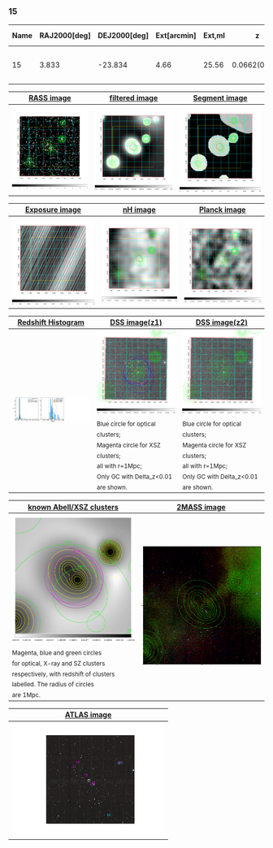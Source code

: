 <div STYLE="page-break-after: always;"></div>

### 15

|Name|RAJ2000[deg]|DEJ2000[deg] |Ext[arcmin]| Ext,ml | z | z_src| C|GC(XSZ,Delta_z<0.01)| GC(OPT,Delta_z<0.01)|GC| R_sig[arcmin] | R500[arcmin] | R500[Mpc]| CRsig[c/s] | CR500[c/s] |L500[1E44 erg/s]|F500[1E-12 erg/s/cm^2]| M500[1E14 Msun]|Tx[keV]|Cnt_sig|Beta|Rc[arcmin]|Comment|Alias|
|---|---|---|---|---|---|------|---|--------|---------|----------|---|---|---|---|---|---|---|---|---|---|---|---|---|---|
|15| 3.833| -23.834| 4.66| 25.56| 0.0662(0.005)| z1, z_xsz| B| L03, MCXC| A, N| A, L03, MCXC, N| 8.800| 9.277| 0.707| 0.142(0.040)| 0.143(0.040)| 0.279(0.043)| 2.629(0.406)| 1.07(0.08)| 2.28(0.11)| 45.2| 0.921(-0.103+0.057)| 7.894(-0.966+0.828)| -| k512|

|[RASS image](../image/15/15_img.pdf)|[filtered image](../image/15/15_fil.pdf)|[Segment image](../image/15/15_seg.pdf)|
|-------------------|--------------------|-------------------|
| <img src="../image/15/15_img.png" width="300">  | <img src="../image/15/15_fil.png" width="300">   | <img src="../image/15/15_seg.png" width="300">  |

|[Exposure image](../image/15/15_mex.pdf)| [nH image](../image/15/15_nh.pdf)| [Planck image](../image/15/15_p.pdf)|
|-------------------|--------------------|-------------------|
|<img src="../image/15/15_mex.png" width="300">   | <img src="../image/15/15_nh.png" width="300">    | <img src="../image/15/15_p.png" width="300"> |

|[Redshift Histogram](../image/15/15_zg.pdf) | [DSS image(z1)](../image/15/15_dss_z1.pdf)      |  [DSS image(z2)](../image/15/15_dss_z2.pdf)    |
|-------------------|--------------------|-------------------|
|<img src="../image/15/15_zg.png" width="300"> |<img src="../image/15/15_dss_z1.png" width="300"> <sub><br>Blue circle for optical clusters; <br>Magenta circle for XSZ clusters; <br>all with r=1Mpc; <br>Only GC with Delta_z<0.01 are shown. </sub>| <img src="../image/15/15_dss_z2.png" width="300"><sub><br>Blue circle for optical clusters; <br>Magenta circle for XSZ clusters; <br>all with r=1Mpc; <br>Only GC with Delta_z<0.01 are shown. </sub> |

|[known Abell/XSZ clusters](../image/15/15_gc.pdf) | [2MASS image](../image/15/15_2mass.pdf)      |
|-------------------|-------------------|
|<img src=../image/15/15_gc.png width="300"> <br><sub>Magenta, blue and green circles <br>for optical, X-ray and SZ clusters <br>respectively, with redshift of clusters <br>labelled. The radius of circles <br>are 1Mpc.</sub>|<img src="../image/15/15_2mass.png" width="300">  |

|[ATLAS image](../image/15/15_s.pdf)        |
|-------------------|
| <img src="../image/15/15_s.pdf" width="300">  |
